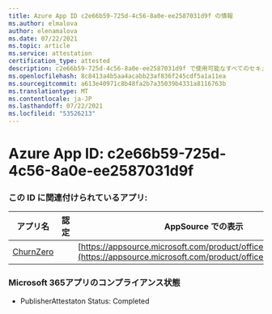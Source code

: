 ```yaml
---
title: Azure App ID c2e66b59-725d-4c56-8a0e-ee2587031d9f の情報
ms.author: elmalova
author: elenamalova
ms.date: 07/22/2021
ms.topic: article
ms.service: attestation
certification_type: attested
description: c2e66b59-725d-4c56-8a0e-ee2587031d9f で使用可能なすべてのセキュリティおよびコンプライアンス情報。
ms.openlocfilehash: 8c8413a4b5aa4acabb23af836f245cdf5a1a11ea
ms.sourcegitcommit: a613e40971c8b48fa2b7a35039b4331a8116763b
ms.translationtype: MT
ms.contentlocale: ja-JP
ms.lasthandoff: 07/22/2021
ms.locfileid: "53526213"
---
```

# <a name="azure-app-id-c2e66b59-725d-4c56-8a0e-ee2587031d9f"></a>Azure App ID: c2e66b59-725d-4c56-8a0e-ee2587031d9f


### <a name="apps-associated-with-this-id"></a>この ID に関連付けられているアプリ:
| **アプリ名** | **認定** | **AppSource での表示** |
|--------------|---------------|-----------------------|
| [ChurnZero](https://docs.microsoft.com/microsoft-365-app-certification/forward/WA200002581) |  | [https://appsource.microsoft.com/product/office/WA200002581](https://appsource.microsoft.com/product/office/WA200002581) |

### <a name="microsoft-365-app-compliance-status"></a>Microsoft 365アプリのコンプライアンス状態
- PublisherAttestaton Status: Completed
